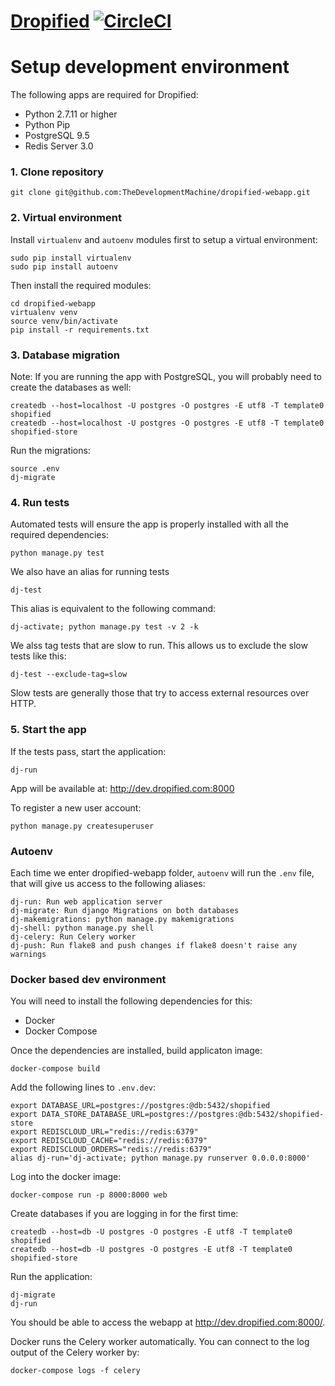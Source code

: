 [Dropified](https://app.dropified.com)  [![CircleCI](https://circleci.com/gh/TheDevelopmentMachine/dropified-webapp.svg?style=svg&circle-token=c324db3902d470903436fe6f8628bae274a6aeaf)](https://circleci.com/gh/TheDevelopmentMachine/dropified-webapp)
===================

# Setup development environment

The following apps are required for Dropified:
- Python 2.7.11 or higher
- Python Pip
- PostgreSQL 9.5
- Redis Server 3.0

### 1. Clone repository
```
git clone git@github.com:TheDevelopmentMachine/dropified-webapp.git
```

### 2. Virtual environment
Install `virtualenv` and `autoenv` modules first to setup a virtual environment:
```
sudo pip install virtualenv
sudo pip install autoenv
```

Then install the required modules:
```
cd dropified-webapp
virtualenv venv
source venv/bin/activate
pip install -r requirements.txt
```

### 3. Database migration
Note: If you are running the app with PostgreSQL, you will probably need to
create the databases as well:

```
createdb --host=localhost -U postgres -O postgres -E utf8 -T template0 shopified
createdb --host=localhost -U postgres -O postgres -E utf8 -T template0 shopified-store
```

Run the migrations:
```
source .env
dj-migrate
```

### 4. Run tests
Automated tests will ensure the app is properly installed with all the required dependencies:
```
python manage.py test
```

We also have an alias for running tests
```
dj-test
```

This alias is equivalent to the following command:
```
dj-activate; python manage.py test -v 2 -k
```

We alss tag tests that are slow to run. This allows us to exclude the slow
tests like this:
```
dj-test --exclude-tag=slow
```

Slow tests are generally those that try to access external resources over HTTP.

### 5. Start the app
If the tests pass, start the application:

```
dj-run
```

App will be available at:
http://dev.dropified.com:8000

To register a new user account:
```
python manage.py createsuperuser
```

### Autoenv
Each time we enter dropified-webapp folder, `autoenv` will run the `.env` file, that will give us access to the following aliases:
```
dj-run: Run web application server
dj-migrate: Run django Migrations on both databases
dj-makemigrations: python manage.py makemigrations
dj-shell: python manage.py shell
dj-celery: Run Celery worker
dj-push: Run flake8 and push changes if flake8 doesn't raise any warnings
```

### Docker based dev environment
You will need to install the following dependencies for this:
- Docker
- Docker Compose

Once the dependencies are installed, build applicaton image:
```
docker-compose build
```

Add the following lines to `.env.dev`:
```
export DATABASE_URL=postgres://postgres:@db:5432/shopified
export DATA_STORE_DATABASE_URL=postgres://postgres:@db:5432/shopified-store
export REDISCLOUD_URL="redis://redis:6379"
export REDISCLOUD_CACHE="redis://redis:6379"
export REDISCLOUD_ORDERS="redis://redis:6379"
alias dj-run='dj-activate; python manage.py runserver 0.0.0.0:8000'
```

Log into the docker image:
```
docker-compose run -p 8000:8000 web
```

Create databases if you are logging in for the first time:
```
createdb --host=db -U postgres -O postgres -E utf8 -T template0 shopified
createdb --host=db -U postgres -O postgres -E utf8 -T template0 shopified-store
```

Run the application:
```
dj-migrate
dj-run
```

You should be able to access the webapp at http://dev.dropified.com:8000/.

Docker runs the Celery worker automatically. You can connect to the log
output of the Celery worker by:
```
docker-compose logs -f celery
